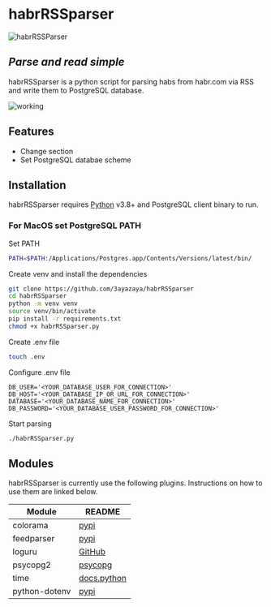 # habrRSSparser

![habrRSSParser](https://user-images.githubusercontent.com/22868859/145724745-38fc2184-21e7-4525-a3ce-fdbc7eb58776.png)

## _Parse and read simple_

habrRSSparser is a python script for parsing habs from habr.com via RSS and write them to PostgreSQL database.

![working](https://user-images.githubusercontent.com/22868859/144743169-b5e1cb37-26bf-4504-bfae-b900ec2dbc63.gif)

## Features


- Change section
- Set PostgreSQL databae scheme

## Installation

habrRSSparser requires [Python](https://www.python.org/) v3.8+  and PostgreSQL client binary to run.

### For MacOS set PostgreSQL PATH

Set PATH

```sh
PATH=$PATH:/Applications/Postgres.app/Contents/Versions/latest/bin/
```

Create venv and install the dependencies

```sh
git clone https://github.com/3ayazaya/habrRSSparser
cd habrRSSparser
python -m venv venv
source venv/bin/activate
pip install -r requirements.txt
chmod +x habrRSSparser.py
```

Create .env file

```sh
touch .env
```

Configure .env file

```
DB_USER='<YOUR_DATABASE_USER_FOR_CONNECTION>'
DB_HOST='<YOUR_DATABASE_IP_OR_URL_FOR_CONNECTION>'
DATABASE='<YOUR_DATABASE_NAME_FOR_CONNECTION>'
DB_PASSWORD='<YOUR_DATABASE_USER_PASSWORD_FOR_CONNECTION>'
```

Start parsing
```sh
./habrRSSparser.py
```
## Modules

habrRSSparser is currently use the following plugins.
Instructions on how to use them are linked below.

| Module | README |
| ------ | ------ |
| colorama | [pypi](https://pypi.org/project/colorama/) |
| feedparser | [pypi](https://pypi.org/project/feedparser/) |
| loguru | [GitHub](https://github.com/Delgan/loguru) |
| psycopg2 | [psycopg](https://www.psycopg.org/docs/) |
| time | [docs.python](https://docs.python.org/3/library/time.html) |
| python-dotenv | [pypi](https://pypi.org/project/python-dotenv/) |

